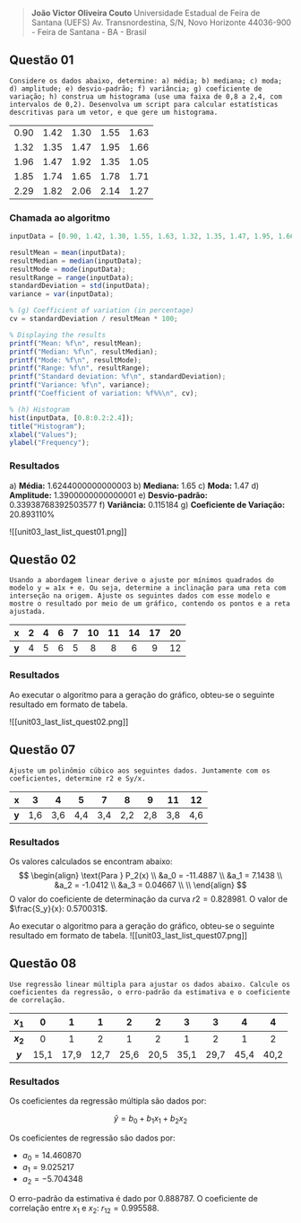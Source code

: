 > **João Victor Oliveira Couto**
> Universidade Estadual de Feira de Santana (UEFS)
> Av. Transnordestina, S/N, Novo Horizonte
> 44036-900 - Feira de Santana - BA - Brasil

## Questão 01

    Considere os dados abaixo, determine: a) média; b) mediana; c) moda; d) amplitude; e) desvio-padrão; f) variância; g) coeficiente de variação; h) construa um histograma (use uma faixa de 0,8 a 2,4, com intervalos de 0,2). Desenvolva um script para calcular estatísticas descritivas para um vetor, e que gere um histograma.

|      |      |      |      |      |
|------|------|------|------|------|
| 0.90 | 1.42 | 1.30 | 1.55 | 1.63 |
| 1.32 | 1.35 | 1.47 | 1.95 | 1.66 |
| 1.96 | 1.47 | 1.92 | 1.35 | 1.05 |
| 1.85 | 1.74 | 1.65 | 1.78 | 1.71 |
| 2.29 | 1.82 | 2.06 | 2.14 | 1.27 |

### Chamada ao algoritmo

```octave
inputData = [0.90, 1.42, 1.30, 1.55, 1.63, 1.32, 1.35, 1.47, 1.95, 1.66, 1.96, 1.47, 1.92, 1.35, 1.05, 1.85, 1.74, 1.65, 1.78, 1.71, 2.29, 1.82, 2.06, 2.14, 1.27];

resultMean = mean(inputData);
resultMedian = median(inputData);
resultMode = mode(inputData);
resultRange = range(inputData);
standardDeviation = std(inputData);
variance = var(inputData);

% (g) Coefficient of variation (in percentage)
cv = standardDeviation / resultMean * 100;

% Displaying the results
printf("Mean: %f\n", resultMean);
printf("Median: %f\n", resultMedian);
printf("Mode: %f\n", resultMode);
printf("Range: %f\n", resultRange);
printf("Standard deviation: %f\n", standardDeviation);
printf("Variance: %f\n", variance);
printf("Coefficient of variation: %f%%\n", cv);

% (h) Histogram
hist(inputData, [0.8:0.2:2.4]);
title("Histogram");
xlabel("Values");
ylabel("Frequency");
```

### Resultados
a) **Média:** 1.6244000000000003
b) **Mediana:** 1.65
c) **Moda:** 1.47
d) **Amplitude:** 1.3900000000000001
e) **Desvio-padrão:** 0.33938768392503577
f) **Variância:** 0.115184
g) **Coeficiente de Variação:** 20.893110%

![[unit03_last_list_quest01.png]]

## Questão 02

	Usando a abordagem linear derive o ajuste por mínimos quadrados do modelo y = a1x + e. Ou seja, determine a inclinação para uma reta com interseção na origem. Ajuste os seguintes dados com esse modelo e mostre o resultado por meio de um gráfico, contendo os pontos e a reta ajustada.

| **x** |  2  |  4  |  6  |  7  | 10  | 11  | 14  | 17  | 20  |
| :---: | :-: | :-: | :-: | :-: | :-: | :-: | :-: | :-: | :-: |
| **y** |  4  |  5  |  6  |  5  |  8  |  8  |  6  |  9  | 12  |
### Resultados
Ao executar o algoritmo para a geração do gráfico, obteu-se o seguinte resultado em formato de tabela.

![[unit03_last_list_quest02.png]]

## Questão 07

	Ajuste um polinômio cúbico aos seguintes dados. Juntamente com os coeficientes, determine r2 e Sy/x.

| **x** |  3  |  4  |  5  |  7  |  8  |  9  |  11 |  12 |
|:-----:|:---:|:---:|:---:|:---:|:---:|:---:|:---:|:---:|
| **y** | 1,6 | 3,6 | 4,4 | 3,4 | 2,2 | 2,8 | 3,8 | 4,6 |

### Resultados
Os valores calculados se encontram abaixo:
$$
\begin{align}
\text{Para } P_2(x) \\
&a_0 = -11.4887 \\
&a_1 = 7.1438 \\
&a_2 = -1.0412 \\
&a_3 = 0.04667 \\
\\
\end{align}
$$
O valor do coeficiente de determinação da curva $r2 = 0.828981$.
O valor de $\frac{S_y}{x}: 0.570031$.

Ao executar o algoritmo para a geração do gráfico, obteu-se o seguinte resultado em formato de tabela.
![[unit03_last_list_quest07.png]]

## Questão 08

	Use regressão linear múltipla para ajustar os dados abaixo. Calcule os coeficientes da regressão, o erro-padrão da estimativa e o coeficiente de correlação.

| **$x_1$** |   0  |   1  |   1  |   2  |   2  |   3  |   3  |   4  |   4  |
| :-------: | :--: | :--: | :--: | :--: | :--: | :--: | :--: | :--: | :--: |
| **$x_2$** |   0  |   1  |   2  |   1  |   2  |   1  |   2  |   1  |   2  |
|  **$y$**  | 15,1 | 17,9 | 12,7 | 25,6 | 20,5 | 35,1 | 29,7 | 45,4 | 40,2 |
### Resultados
Os coeficientes da regressão múltipla são dados por:

$$
\hat{y} = b_0 + b_1x_1 + b_2x_2
$$

Os coeficientes de regressão são dados por:
- $a_0 = 14.460870$
- $a_1 = 9.025217$
- $a_2 = -5.704348$

O erro-padrão da estimativa é dado por $0.888787$.
O coeficiente de correlação entre $x_1$ e $x_2$: $r_{12} = 0.995588$.
